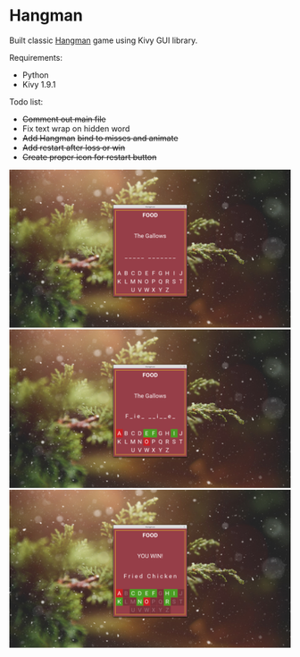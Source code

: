 # Hangman

Built classic [Hangman](https://en.wikipedia.org/wiki/Hangman_(game)) game using Kivy GUI library.

Requirements:
- Python
- Kivy 1.9.1

Todo list:
- ~~Comment out main file~~
- Fix text wrap on hidden word
- ~~Add Hangman~~ ~~bind to misses and animate~~
- ~~Add restart after loss or win~~
- ~~Create proper icon for restart button~~

![](https://github.com/SolaOmi/HangmanKivy/blob/master/Begin.png)
![](https://github.com/SolaOmi/HangmanKivy/blob/master/Mid.png)
![](https://github.com/SolaOmi/HangmanKivy/blob/master/Won.png)
